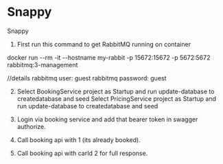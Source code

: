 # Snappy
Snappy


1) First run this command to get RabbitMQ running on container

docker run --rm -it --hostname my-rabbit -p 15672:15672 -p 5672:5672 rabbitmq:3-management

//details
rabbitmq user: guest
rabbitmq password: guest

2) Select BookingService project as Startup and run update-database to createdatabase and seed
   Select PricingService project as Startup and run update-database to createdatabase and seed

3) Login via booking service and add that bearer token in swagger authorize.

4) Call booking api with 1 (its already booked).

5) Call booking api with carId 2 for full response.
